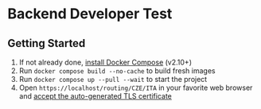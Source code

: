 # Backend Developer Test

## Getting Started

1. If not already done, [install Docker Compose](https://docs.docker.com/compose/install/) (v2.10+)
2. Run `docker compose build --no-cache` to build fresh images
3. Run `docker compose up --pull --wait` to start the project
4. Open `https://localhost/routing/CZE/ITA` in your favorite web browser and [accept the auto-generated TLS certificate](https://stackoverflow.com/a/15076602/1352334) 

